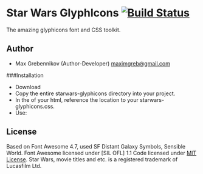 # Star Wars GlyphIcons [![Build Status](https://img.shields.io/travis/bryanbraun/anchorjs/master.svg?style=flat)](https://maxgrebennikov.com/)

The amazing glyphicons font and CSS toolkit.

## Author

 * Max Grebennikov (Author-Developer) maximgreb@gmail.com

###Installation
 * Download
 * Copy the entire starwars-glyphicons directory into your project.
 * In the <head> of your html, reference the location to your starwars-glyphicons.css.
		<link rel="stylesheet" href="path/to/starwars-glyphicons/css/starwars-glyphicons.css">
 * Use: <i class="swg swg-darthvader"></i>

## License
Based on Font Awesome 4.7, used SF Distant Galaxy Symbols, Sensible World.
Font Awesome licensed under [SIL OFL] 1.1
Code licensed under [MIT License](http://opensource.org/licenses/MIT). 
Star Wars, movie titles and etc. is a registered trademark of Lucasfilm Ltd.
